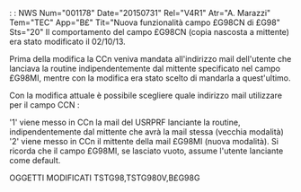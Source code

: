  :  : NWS Num="001178" Date="20150731" Rel="V4R1" Atr="A. Marazzi" Tem="TEC" App="B£" Tit="Nuova funzionalità campo £G98CN di £G98" Sts="20"
Il comportamento del campo £G98CN (copia nascosta a mittente) era stato modificato il 02/10/13.

Prima della modifica la CCn veniva mandata all'indirizzo mail dell'utente che lanciava la routine indipendentemente dal mittente specificato nel campo £G98MI, mentre con la modifica era stato scelto di mandarla a quest'ultimo.

Con la modifica attuale è possibile scegliere quale indirizzo mail utilizzare per il campo CCN : 

'1' viene messo in CCn la mail del USRPRF lanciante la routine, indipendentemente dal mittente che
avrà la mail stessa (vecchia modalità)
'2' viene messo in CCn il mittente della mail £G98MI (nuova modalità). Si ricorda che il campo £G98MI, se lasciato vuoto, assume l'utente lanciante come default.

OGGETTI MODIFICATI
TSTG98,TSTG980V,B£G98G
